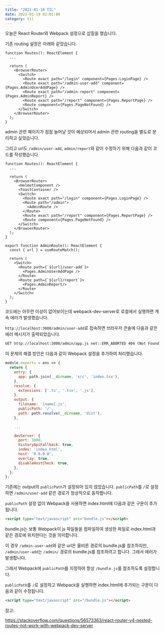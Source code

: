 ```yaml
---
title: "2021-01-18 TIL"
date: 2021-01-19 02:01:80
category: til
---
```


오늘은 React Router와 Webpack 설정으로 삽질을 했습니다.

기존 routing 설정은 아래와 같았습니다.

```tsx
function Routes(): ReactElement {
  ...

  return (
    <BrowserRouter>
      <Switch>
        <Route exact path="/login" component={Pages.LoginPage} />
        <Route exact path="/admin-user-add" component={Pages.AdminUserAddPage} /> 
        <Route exact path="/admin-report" component={Pages.AdminReport} />
        <Route exact path="/report" component={Pages.ReportPage} />
        <Route component={Pages.PageNotFound} />
      </Switch>
    </BrowserRouter>
  );
}
```

admin 관련 페이지가 점점 늘어날 것이 예상되어서 admin 관련 routing을 별도로 분리하고 싶었습니다.

그리고 url도 `/admin/user-add`, `admin/report`와 같이 수정하기 위해 다음과 같이 코드를 작성했습니다.


```tsx
function Routes(): ReactElement {
  ...

  return (
    <BrowserRouter>
      <HelmetComponent />
      <ToastContainer />
      <Switch>
        <Route exact path="/login" component={Pages.LoginPage} />
        <Route path="/admin">
          <AdminRoute />
        </Route>
        <Route exact path="/report" component={Pages.ReportPage} />
        <Route component={Pages.PageNotFound} />
      </Switch>
    </BrowserRouter>
  );
}
```

```tsx
export function AdminRoute(): ReactElement {
  const { url } = useRouteMatch();

  return (
    <Switch>
      <Route path={`${url}/user-add`}>
        <Pages.AdminUserAddPage />
      </Route>
      <Route path={`${url}/report`}>
        <Pages.AdminReport/>
      </Route>
    </Switch>
  );
}
```

코드에는 아무런 이상이 없어보이는데 webpack-dev-server로 로컬에서 실행하면 계속 에러가 발생했습니다.

`http://localhost:3000/admin/user-add`로 접속하면 브라우저 콘솔에 다음과 같은 에러 메시지가 출력되었습니다.

```txt
GET http://localhost:3000/admin/app.js net::ERR_ABORTED 404 (Not Found)
```

이 문제의 해결 방안은 다음과 같이 Webpack 설정을 추가하여 처리했습니다.

```js
module.exports = env => {
  return {
    entry: {
      app: path.join(__dirname, 'src', 'index.tsx'),
    },
    resolve: {
      extensions: ['.ts', '.tsx', '.js'],
    },
    output: {
      filename: '[name].js',
      publicPath: '/',
      path: path.resolve(__dirname, 'dist'),
    },

    ...

    devServer: {
      port: 3000,
      historyApiFallback: true,
      index: 'index.html',
      host: '0.0.0.0',
      overlay: true,
      disableHostCheck: true,
    },
  };
};
```

기존에는 output의 `publicPath`가 설정되어 있지 않았습니다. `publicPath`를 `/`로 설정하면 `/admin/user-add` 같은 경로가 정상적으로 동작합니다.

`publicPath` 설정 없이 Webpack을 사용하면 index.html에 다음과 같은 구문이 추가됩니다.

```html
<script type="text/javascript" src="bundle.js"></script>
```

bundle.js는 보통 Webpack이 js 파일들을 컴파일하여 생성한 파일로 index.html과 같은 경로에 위치한다는 것을 의미합니다.

이 경우 `/admin-user-add`와 같은 url은 올비른 경로의 bundle.js를 참조하지만, `/admin/user-add`는 `/admin/` 경로의 bundle.js를 참조하려고 합니다. 그래서 에러가 발생합니다.

그래서 Webpack에 `publicPath`를 지정하여 항상 `/bundle.js`를 참조하도록 설정합니다.

`publicPath`를 `/`로 설정하고 Webpack을 실행하면 index.html에 추가되는 구문이 다음과 같이 수정됩니다.

```html
<script type="text/javascript" src="/bundle.js"></script>
```

참고:

<https://stackoverflow.com/questions/56573363/react-router-v4-nested-routes-not-work-with-webpack-dev-server>
